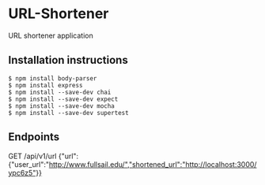 # URL-Shortener
URL shortener application
## Installation instructions
```
$ npm install body-parser
$ npm install express
$ npm install --save-dev chai
$ npm install --save-dev expect
$ npm install --save-dev mocha
$ npm install --save-dev supertest
```
## Endpoints
GET /api/v1/url
{"url":{"user_url":"http://www.fullsail.edu/","shortened_url":"http://localhost:3000/ypc6z5"}}